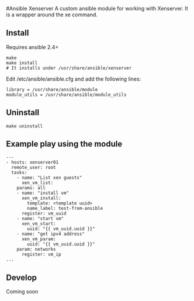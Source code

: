 #Ansible Xenserver
A custom ansible module for working with Xenserver. It is a wrapper around the xe command.
## Install
Requires ansible 2.4+
```
make
make install
# It installs under /usr/share/ansible/xenserver
```
Edit /etc/ansible/ansible.cfg and add the following lines:
```
library = /usr/share/ansible/module
module_utils = /usr/share/ansible/module_utils
```
## Uninstall
```
make uninstall
```
## Example play using the module
```
---
- hosts: xenserver01
  remote_user: root
  tasks:
    - name: "List xen guests"
      xen_vm_list:
	params: all
    - name: "install vm"
      xen_vm_install:
        template: <template uuid>
        name_label: test-from-ansible
      register: vm_uuid
    - name: "start vm"
      xen_vm_start:
        uuid: "{{ vm_uuid.uuid }}"
    - name: "get ipv4 address"
      xen_vm_param:
        uuid: "{{ vm_uuid.uuid }}"
	param: networks
      register: vm_ip
...
```
## Develop
Coming soon

